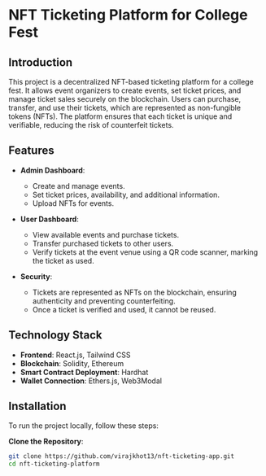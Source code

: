 # NFT Ticketing Platform for College Fest

## Introduction

This project is a decentralized NFT-based ticketing platform for a college fest. It allows event organizers to create events, set ticket prices, and manage ticket sales securely on the blockchain. Users can purchase, transfer, and use their tickets, which are represented as non-fungible tokens (NFTs). The platform ensures that each ticket is unique and verifiable, reducing the risk of counterfeit tickets.

## Features

- **Admin Dashboard**: 
  - Create and manage events.
  - Set ticket prices, availability, and additional information.
  - Upload NFTs for events.

- **User Dashboard**:
  - View available events and purchase tickets.
  - Transfer purchased tickets to other users.
  - Verify tickets at the event venue using a QR code scanner, marking the ticket as used.

- **Security**:
  - Tickets are represented as NFTs on the blockchain, ensuring authenticity and preventing counterfeiting.
  - Once a ticket is verified and used, it cannot be reused.

## Technology Stack

- **Frontend**: React.js, Tailwind CSS
- **Blockchain**: Solidity, Ethereum
- **Smart Contract Deployment**: Hardhat
- **Wallet Connection**: Ethers.js, Web3Modal

## Installation

To run the project locally, follow these steps:

 **Clone the Repository**:
   ```bash
   git clone https://github.com/virajkhot13/nft-ticketing-app.git
   cd nft-ticketing-platform
